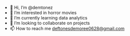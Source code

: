 - 👋 Hi, I’m @demtonez
- 👀 I’m interested in horror movies
- 🌱 I’m currently learning data analytics
- 💞️ I’m looking to collaborate on projects
- 📫 How to reach me deftonesdemoree0628@gmail.com

<!---
demtonez/demtonez is a ✨ special ✨ repository because its `README.md` (this file) appears on your GitHub profile.
You can click the Preview link to take a look at your changes.
--->
